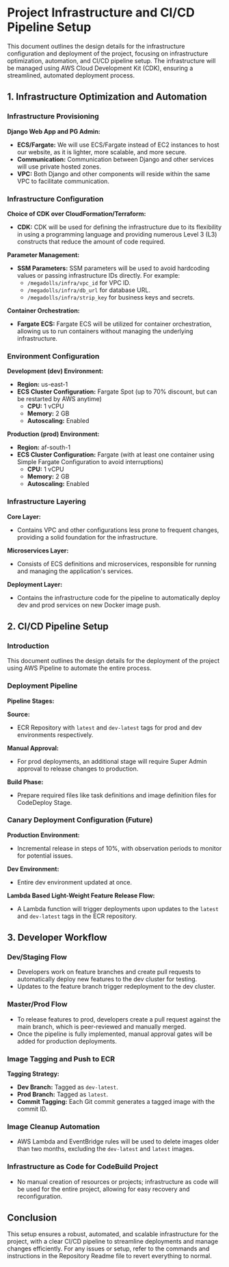 # Project Infrastructure and CI/CD Pipeline Setup

This document outlines the design details for the infrastructure configuration and deployment of the project, focusing on infrastructure optimization, automation, and CI/CD pipeline setup. The infrastructure will be managed using AWS Cloud Development Kit (CDK), ensuring a streamlined, automated deployment process.

## 1. Infrastructure Optimization and Automation

### Infrastructure Provisioning

**Django Web App and PG Admin:**
- **ECS/Fargate:** We will use ECS/Fargate instead of EC2 instances to host our website, as it is lighter, more scalable, and more secure.
- **Communication:** Communication between Django and other services will use private hosted zones.
- **VPC:** Both Django and other components will reside within the same VPC to facilitate communication.

### Infrastructure Configuration

**Choice of CDK over CloudFormation/Terraform:**
- **CDK:** CDK will be used for defining the infrastructure due to its flexibility in using a programming language and providing numerous Level 3 (L3) constructs that reduce the amount of code required.

**Parameter Management:**
- **SSM Parameters:** SSM parameters will be used to avoid hardcoding values or passing infrastructure IDs directly. For example:
  - `/megadolls/infra/vpc_id` for VPC ID.
  - `/megadolls/infra/db_url` for database URL.
  - `/megadolls/infra/strip_key` for business keys and secrets.

**Container Orchestration:**
- **Fargate ECS:** Fargate ECS will be utilized for container orchestration, allowing us to run containers without managing the underlying infrastructure.

### Environment Configuration

**Development (dev) Environment:**
- **Region:** us-east-1
- **ECS Cluster Configuration:** Fargate Spot (up to 70% discount, but can be restarted by AWS anytime)
  - **CPU:** 1 vCPU
  - **Memory:** 2 GB
  - **Autoscaling:** Enabled

**Production (prod) Environment:**
- **Region:** af-south-1
- **ECS Cluster Configuration:** Fargate (with at least one container using Simple Fargate Configuration to avoid interruptions)
  - **CPU:** 1 vCPU
  - **Memory:** 2 GB
  - **Autoscaling:** Enabled

### Infrastructure Layering

**Core Layer:**
- Contains VPC and other configurations less prone to frequent changes, providing a solid foundation for the infrastructure.

**Microservices Layer:**
- Consists of ECS definitions and microservices, responsible for running and managing the application's services.

**Deployment Layer:**
- Contains the infrastructure code for the pipeline to automatically deploy dev and prod services on new Docker image push.

## 2. CI/CD Pipeline Setup

### Introduction

This document outlines the design details for the deployment of the project using AWS Pipeline to automate the entire process.

### Deployment Pipeline

**Pipeline Stages:**

**Source:**
- ECR Repository with `latest` and `dev-latest` tags for prod and dev environments respectively.

**Manual Approval:**
- For prod deployments, an additional stage will require Super Admin approval to release changes to production.

**Build Phase:**
- Prepare required files like task definitions and image definition files for CodeDeploy Stage.

### Canary Deployment Configuration (Future)

**Production Environment:**
- Incremental release in steps of 10%, with observation periods to monitor for potential issues.

**Dev Environment:**
- Entire dev environment updated at once.

**Lambda Based Light-Weight Feature Release Flow:**
- A Lambda function will trigger deployments upon updates to the `latest` and `dev-latest` tags in the ECR repository.

## 3. Developer Workflow

### Dev/Staging Flow

- Developers work on feature branches and create pull requests to automatically deploy new features to the dev cluster for testing.
- Updates to the feature branch trigger redeployment to the dev cluster.

### Master/Prod Flow

- To release features to prod, developers create a pull request against the main branch, which is peer-reviewed and manually merged.
- Once the pipeline is fully implemented, manual approval gates will be added for production deployments.

### Image Tagging and Push to ECR

**Tagging Strategy:**
- **Dev Branch:** Tagged as `dev-latest`.
- **Prod Branch:** Tagged as `latest`.
- **Commit Tagging:** Each Git commit generates a tagged image with the commit ID.

### Image Cleanup Automation

- AWS Lambda and EventBridge rules will be used to delete images older than two months, excluding the `dev-latest` and `latest` images.

### Infrastructure as Code for CodeBuild Project

- No manual creation of resources or projects; infrastructure as code will be used for the entire project, allowing for easy recovery and reconfiguration.

## Conclusion

This setup ensures a robust, automated, and scalable infrastructure for the project, with a clear CI/CD pipeline to streamline deployments and manage changes efficiently. For any issues or setup, refer to the commands and instructions in the Repository Readme file to revert everything to normal.
